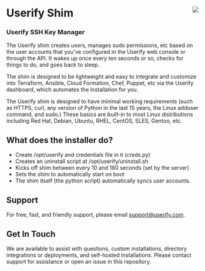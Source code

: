 # Userify Shim <a href=https://userify.com/><img src="https://userify.com/media/userify-logo_2016-charcoal-purple-no-tagline-no-cloud.svg" align="right"></a>
### Userify SSH Key Manager

The Userify shim creates users, manages sudo permissions, etc based on
the user accounts that you've configured in the Userify web console
or through the API. It wakes up once every ten seconds or so,
checks for things to do, and goes back to sleep.

The shim is designed to be lightweight and easy to integrate and
customize into Terraform, Ansible, Cloud Formation, Chef, Puppet, etc via
the Userify dashboard, which automates the installation for you.

The Userify shim is designed to have minimal working requirements (such as
HTTPS, curl, any version of Python in the last 15 years, the Linux adduser
command, and sudo.) These basics are *built-in* to most Linux distributions
including Red Hat, Debian, Ubuntu, RHEL, CentOS, SLES, Gentoo, etc.

What does the installer do?
---------------------------

*   Create /opt/userify and credentials file in it (creds.py)
*   Creates an uninstall script at /opt/userify/uninstall.sh
*   Kicks off shim between every 10 and 180 seconds (set by the server)
*   Sets the shim to automatically start on boot
*   The shim itself (the python script) automatically syncs user accounts.

Support
-------

For free, fast, and friendly support, please email support@userify.com.


Get In Touch
------------

We are available to assist with questions, custom installations, directory
integrations or deployments, and self-hosted installations.
Please contact support for assistance or open an issue in this repository.
